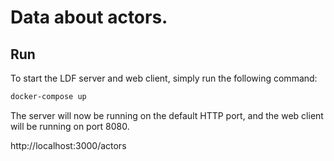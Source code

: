 # Data about actors.

## Run
To start the LDF server and web client, simply run the following command:

```bash
docker-compose up
```

The server will now be running on the default HTTP port, and the web client will be running on port 8080.

http://localhost:3000/actors

